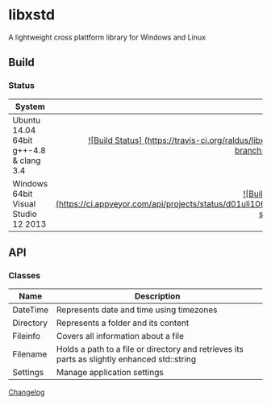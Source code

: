# libxstd

A lightweight cross plattform library for Windows and Linux

## Build

### Status
|System|Status|
|------|------:|
|Ubuntu 14.04 64bit g++-4.8 & clang 3.4|[![Build Status] (https://travis-ci.org/raldus/libxstd.svg?branch=master)](https://travis-ci.org/raldus/libxstd)|
|Windows 64bit Visual Studio 12 2013|[![Build status] (https://ci.appveyor.com/api/projects/status/d01uli106rsqrtr6?svg=true)](https://ci.appveyor.com/project/raldus/libxstd)|

## API

### Classes

|Name|Description|
|----|-----------|
|DateTime|Represents date and time using timezones|
|Directory|Represents a folder and its content|
|Fileinfo|Covers all information about a file|
|Filename|Holds a path to a file or directory and retrieves its parts as slightly enhanced std::string|
|Settings|Manage application settings|

[Changelog](https://github.com/raldus/libxstd/blob/master/CHANGELOG.md)
